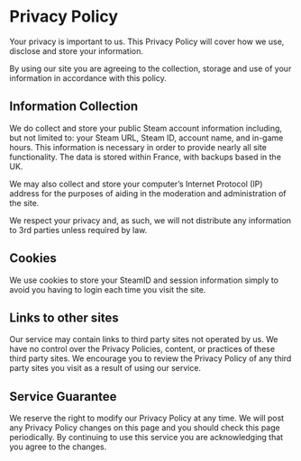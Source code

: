 # Privacy Policy

Your privacy is important to us. This Privacy Policy will cover how we
use, disclose and store your information.

By using our site you are agreeing to the collection, storage and use
of your information in accordance with this policy.

## Information Collection

We do collect and store your public Steam account information
including, but not limited to: your Steam URL, Steam ID, account name,
and in-game hours. This information is necessary in order to provide
nearly all site functionality. The data is stored within France, with
backups based in the UK.

We may also collect and store your computer&rsquo;s Internet Protocol
(IP) address for the purposes of aiding in the moderation and
administration of the site.

We respect your privacy and, as such, we will not distribute any
information to 3rd parties unless required by law.

## Cookies

We use cookies to store your SteamID and session information simply to
avoid you having to login each time you visit the site.

## Links to other sites

Our service may contain links to third party sites not operated by
us. We have no control over the Privacy Policies, content, or
practices of these third party sites. We encourage you to review the
Privacy Policy of any third party sites you visit as a result of using
our service.

## Service Guarantee

We reserve the right to modify our Privacy Policy at any time. We will
post any Privacy Policy changes on this page and you should check this
page periodically. By continuing to use this service you are
acknowledging that you agree to the changes.
